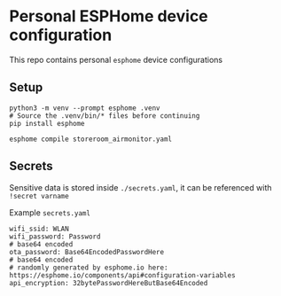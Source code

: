 # Personal ESPHome device configuration

This repo contains personal `esphome` device configurations

## Setup

```
python3 -m venv --prompt esphome .venv
# Source the .venv/bin/* files before continuing
pip install esphome
```

```
esphome compile storeroom_airmonitor.yaml
```

## Secrets
Sensitive data is stored inside `./secrets.yaml`, it can be referenced with `!secret varname`

Example `secrets.yaml`
```
wifi_ssid: WLAN
wifi_password: Password
# base64 encoded
ota_password: Base64EncodedPasswordHere
# base64 encoded
# randomly generated by esphome.io here: https://esphome.io/components/api#configuration-variables
api_encryption: 32bytePasswordHereButBase64Encoded
```
